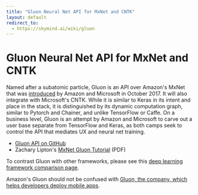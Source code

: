 ```yaml
---
title: "Gluon Neural Net API for MxNet and CNTK"
layout: default
redirect_to:
  - https://skymind.ai/wiki/gluon
---
```


# Gluon Neural Net API for MxNet and CNTK

Named after a subatomic particle, Gluon is an API over Amazon's MxNet that was [introduced](http://www.businesswire.com/news/home/20171012005742/en/AWS-Microsoft-Announce-Gluon-Making-Deep-Learning) by Amazon and Microsoft in October 2017. It will also integrate with Microsoft's CNTK. While it is similar to Keras in its intent and place in the stack, it is distinguished by its dynamic computation graph, similar to Pytorch and Chainer, and unlike TensorFlow or Caffe. On a business level, Gluon is an attempt by Amazon and Microsoft to carve out a user base separate from TensorFlow and Keras, as both camps seek to control the API that mediates UX and neural net training.    

* [Gluon API on GitHub](https://github.com/gluon-api/gluon-api/)
* Zachary Lipton's [MxNet Gluon Tutorial](https://github.com/zackchase/gluon-slides/blob/master/sept18-gluon.pdf) (PDF)

To contrast Gluon with other frameworks, please see this [deep learning framework comparison page](https://deeplearning4j.org/compare-dl4j-torch7-pylearn).

Amazon's Gluon should not be confused with [Gluon, the company, which helps developers deploy mobile apps](http://gluonhq.com/). 
